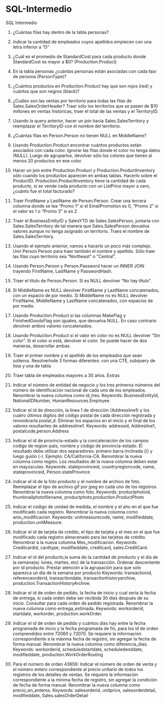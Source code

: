 # SQL-Intermedio
SQL Intermedio

1.	¿Cuántas filas hay dentro de la tabla personas?
2.	Indicar la cantidad de empleados cuyos apellidos empiecen con una letra inferior a “D”
3.	¿Cuál es el promedio de StandardCost para cada producto donde StandardCost es mayor a $0? (Production.Product)
4.	En la tabla personas ¿cuántas personas están asociadas con cada tipo de persona (PersonType)?
5.	¿Cuántos productos en Production.Product hay que son rojos (red) y cuántos que son negros (black)?
6.	¿Cuáles son las ventas por territorio para todas las filas de Sales.SalesOrderHeader? Traer sólo los territorios que se pasen de $10 millones en ventas históricas, traer el total de las ventas y el TerritoryID.
7.	Usando la query anterior, hacer un join hacia Sales.SalesTerritory y reemplazar el TerritoryID con el nombre del territorio. 
8.	¿Cuántas filas en Person.Person no tienen NULL en MiddleName?
9.	Usando Production.Product encontrar cuántos productos están asociados con cada color. Ignorar las filas donde el color no tenga datos (NULL). Luego de agruparlos, devolver sólo los colores que tienen al menos 20 productos en ese color.
10.	Hacer un join entre Production.Product y Production.ProductInventory sólo cuando los productos aparecen en ambas tablas. Hacerlo sobre el ProductID. Production.ProductInventory tiene la cantidad de cada producto, si se vende cada producto con un ListPrice mayor a cero, ¿cuánto fue el total facturado? 
11.	Traer FirstName y LastName de Person.Person. Crear una tercera columna donde se lea “Promo 1” si el EmailPromotion es 0, “Promo 2” si el valor es 1 o “Promo 3” si es 2
12.	Traer el BusinessEntityID y SalesYTD de Sales.SalesPerson, juntarla con Sales.SalesTerritory de tal manera que Sales.SalesPerson devuelva valores aunque no tenga asignado un territorio. Traes el nombre de Sales.SalesTerritory.
13.	Usando el ejemplo anterior, vamos a hacerlo un poco más complejo. Unir Person.Person para traer también el nombre y apellido. Sólo traer las filas cuyo territorio sea “Northeast” o “Central”.
14.	Usando Person.Person y Person.Password hacer un INNER JOIN trayendo FirstName, LastName y PasswordHash.
15.	Traer el título de Person.Person. Si es NULL devolver “No hay título”.
16.	Si MiddleName es NULL devolver FirstName y LastName concatenados, con un espacio de por medio. Si MiddeName no es NULL devolver FirstName, MiddleName y LastName concatenados, con espacios de por medio.
17.	Usando Production.Product si las columnas MakeFlag y FinishedGoodsFlag son iguales, que devuelva NULL. En caso contrario devolver ambos valores concatenados.
18.	Usando Production.Product si el valor en color no es NULL devolver “Sin color”. Si el color sí está, devolver el color. Se puede hacer de dos maneras, desarrollar ambas.
19.	Traer el primer nombre y el apellido de los empleados que sean solteros. Resolverlode 3 formas diferentes: con una CTE, subquery de lista y una de tabla
20.	Traer tabla de empleados mayores a 30 años.
Extras

21.	Indicar el número de entidad de negocio y los tres primeros números del número de identificación nacional de cada uno de los empleados. Renombrar la nueva columna como id_tres.
Keywords: BusinessEntityId, NationalIDNumber, HumanResources.Employee.
22.	Indicar el id de dirección, la línea 1 de dirección (Addressline1) y los cuatro últimos dígitos del código postal de cada dirección registrada y renombrarla postal_4. Eliminar los espacios en el inicio y el final de los valores resultantes de addressline1. 
Keywords: addressid, Addresline1, postalcode,person.Address
23.	Indicar el id de provincia-estado y la concatenación de los campos codigo de region-país, nombre y código de provincia-estado.  El resultado debe utilizar dos separadores: primero barra inclinada (/) y luego guión (-). Ejemplo: CA/California-CA. Renombrar la nueva columna como región. Los resultados de la nueva columna deben estar en mayúsculas. 
Keywords: stateprovinceid, countryregioncode, name, stateprovinceid, Person.stateProvince
24.	indicar el id de la foto producto y el nombre de archivo de foto. Reemplazar el tipo de archivo gif por jpeg en cada uno de los registros. Renombrar la nueva columna como foto. 
Keywords: productphotoid, thumbnailphotofilename, productphoto,production.ProductPhoto
25.	Indicar el código de unidad de medida, el nombre y el año en el que fue modificado cada registro. Renombrar la nueva columna como anio_modificacion.
Keywords: unitmeasurecode, name, modifieddate, production.unitMeasure.
26.	Indicar el id de tarjeta de crédito, el tipo de tarjeta y el mes en el que fue modificado cada registro almacenado para las tarjetas de crédito. Renombrar a la nueva columna Mes_modificacion. 
Keywords: Creditcardid, cardtype, modifieddate, creditcard, sales.CreditCard.
27.	Indicar el id del producto,la suma de la cantidad de producto y el día de la semana(ej: lunes, martes, etc) de la transacción. Ordenar descentente por id producto. Prestar atención a la agrupación para que solo aparezca un día de la semana por producto 
Keywords: transactionid, referenceorderid, transactiondate, transactionhistoryarchive, production.TransactionHistoryArchive.
28.	Indicar el id de orden de pedido, la fecha de inicio y cual seria la fecha de entrega, si cada orden debe ser recibida 30 días después de su inicio. Consultar para cada orden de pedido registrada. Renombrar la nueva columna como entrega_estimada.
Keywords: workorderid, startdate, workorder, production.workOrder.
29.	Indicar el id de orden de pedido y cuántos dias hay entre la fecha programada de inicio y la fecha programada de fin, para los id de orden comprendidos entre 72060 y 72070. Se requiere la información correspondiente a la máxima fecha de registro, sin agregar la fecha de forma manual. Renombrar la nueva columna como diferencia_dias. 
Keywords: workorderid, scheduledstartdate, scheduledenddate, modifieddate, production.WorkOrderRouting
30.	Para el número de orden 43659: Indicar el número de orden de venta y el número entero correspondiente al precio unitario de todos los registros de los detalles de ventas. Se requiere la información correspondiente a la mínima fecha de registro, sin agregar la condición de fecha de forma manual. Renombrar la nueva columna como precio_en_enteros. Keywords: salesorderid, unitprice, salesorderdetail, modifieddate, Sales.salesOrderDetail
